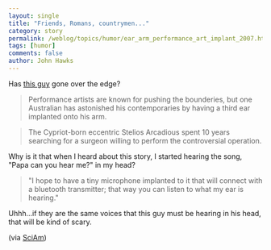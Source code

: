 ```yaml
---
layout: single 
title: "Friends, Romans, countrymen..." 
category: story
permalink: /weblog/topics/humor/ear_arm_performance_art_implant_2007.html
tags: [humor] 
comments: false 
author: John Hawks 
---
```



<p>
Has <a href="http://www.dailymail.co.uk/pages/live/articles/technology/technology.html?in_article_id=487039&in_page_id=1965">this guy</a> gone over the edge?
</p>

<blockquote>Performance artists are known for pushing the bounderies, but one Australian has astonished his contemporaries by having a third ear implanted onto his arm.</blockquote>

<blockquote>The Cypriot-born eccentric Stelios Arcadious spent 10 years searching for a surgeon willing to perform the controversial operation.</blockquote>

<p>
Why is it that when I heard about this story, I started hearing the song, "Papa can you hear me?" in my head?
</p>

<blockquote>"I hope to have a tiny microphone implanted to it that will connect with a bluetooth transmitter; that way you can listen to what my ear is hearing."</blockquote>

<p>
Uhhh...if they are the same voices that this guy must be hearing in his head, that will be kind of scary. 
</p>

<p>
(via <a href="http://blog.sciam.com/index.php?title=man_implants_ear_in_arm&more=1&c=1&tb=1&pb=1">SciAm</a>)
</p>

